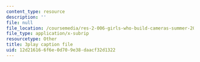 ```yaml
---
content_type: resource
description: ''
file: null
file_location: /coursemedia/res-2-006-girls-who-build-cameras-summer-2016/12d216166f6e0d709e38daacf32d1322_KhY97qoDPMg.srt
file_type: application/x-subrip
resourcetype: Other
title: 3play caption file
uid: 12d21616-6f6e-0d70-9e38-daacf32d1322
---
```

